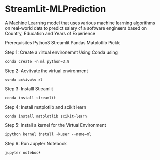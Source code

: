 # StreamLit-MLPrediction
A Machine Learning model that uses various machine learning algorithms on real-world data to predict salary of a software engineers based on Country, Education and Years of Experience

Prerequisites
Python3
Streamlit
Pandas 
Matplotlib
Pickle

Step 1: Create a virtual environemnt Using Conda using

    conda create -n ml python=3.9
    
Step 2: Acvitvate the virtual environment

    conda activate ml

Step 3: Installl Streamlit 

    conda install streamlit
 
Step 4: Install matplotlib and scikit learn

    conda install matplotlib scikit-learn
     
Step 5: Install a kernel for the Virtual Environment
    
    ipython kernel install -kuser --name=ml
     
Step 6: Run Jupyter Notebook

    jupyter notebook

   

